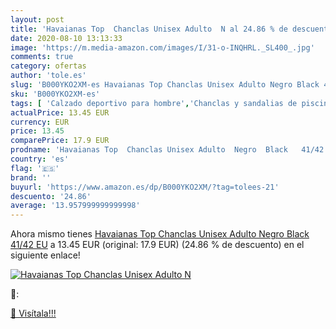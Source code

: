 ```yaml
---
layout: post
title: 'Havaianas Top  Chanclas Unisex Adulto  N al 24.86 % de descuento'
date: 2020-08-10 13:13:33
image: 'https://m.media-amazon.com/images/I/31-o-INQHRL._SL400_.jpg'
comments: true
category: ofertas
author: 'tole.es'
slug: 'B000YKO2XM-es Havaianas Top Chanclas Unisex Adulto Negro Black 41/42 EU'
sku: 'B000YKO2XM-es'
tags: [ 'Calzado deportivo para hombre','Chanclas y sandalias de piscina para hombre','Sandalias de vestir para hombre','Zapatillas y calzado deportivo para hombre','Zapatos','Zapatos para hombre','Zapatos y complementos','chanclas', ]
actualPrice: 13.45 EUR
currency: EUR
price: 13.45
comparePrice: 17.9 EUR
prodname: 'Havaianas Top  Chanclas Unisex Adulto  Negro  Black   41/42 EU'
country: 'es'
flag: '🇪🇸'
brand: ''
buyurl: 'https://www.amazon.es/dp/B000YKO2XM/?tag=tolees-21'
descuento: '24.86'
average: '13.957999999999998'
---
```


Ahora mismo tienes [Havaianas Top  Chanclas Unisex Adulto  Negro  Black   41/42 EU](https://www.amazon.es/dp/B000YKO2XM/?tag=tolees-21) a 13.45 EUR (original: 17.9 EUR) (24.86 %  de descuento) en el siguiente enlace!

[![Havaianas Top  Chanclas Unisex Adulto  N](https://m.media-amazon.com/images/I/31-o-INQHRL._SL400_.jpg)](https://www.amazon.es/dp/B000YKO2XM/?tag=tolees-21)

🔎:


[🛒 Visítala!!!](https://www.amazon.es/dp/B000YKO2XM/?tag=tolees-21)
